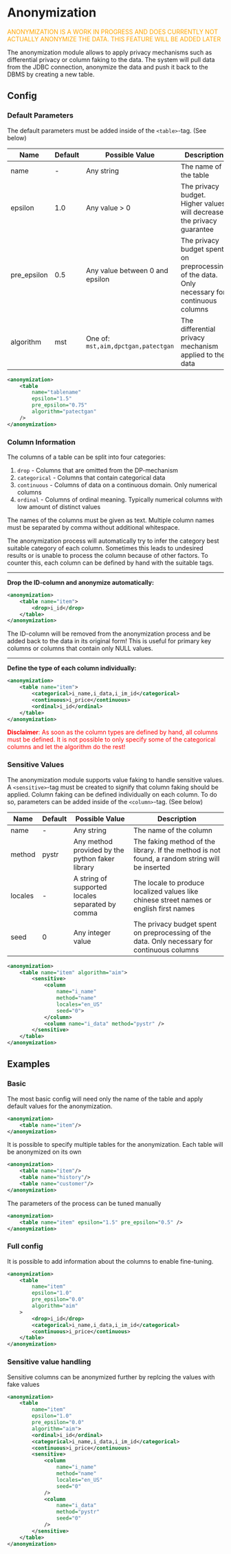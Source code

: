# Anonymization

<span style="color:orange"> ANONYMIZATION IS A WORK IN PROGRESS AND DOES CURRENTLY NOT ACTUALLY ANONYMIZE THE DATA. THIS FEATURE WILL BE ADDED LATER </span>

The anonymization module allows to apply privacy mechanisms such as differential privacy or column faking to the data. 
The system will pull data from the JDBC connection, anonymize the data and push it back to the DBMS by creating a new table.

## Config

### Default Parameters

The default parameters must be added inside of the `<table>`-tag. (See below)

| Name        | Default | Possible Value                      | Description                                                                                  |
| ----------- | ------- | ----------------------------------- | -------------------------------------------------------------------------------------------- |
| name        | -       | Any string                          | The name of the table                                                                        |
| epsilon     | 1.0     | Any value > 0                       | The privacy budget. Higher values will decrease the privacy guarantee                        |
| pre_epsilon | 0.5     | Any value between 0 and epsilon     | The privacy budget spent on preprocessing of the data. Only necessary for continuous columns |
| algorithm   | mst     | One of: `mst,aim,dpctgan,patectgan` | The differential privacy mechanism applied to the data                                       |

```xml
<anonymization>
    <table
        name="tablename"
        epsilon="1.5"
        pre_epsilon="0.75"
        algorithm="patectgan"
    />
</anonymization>
```

### Column Information

The columns of a table can be split into four categories:

1. `drop` - Columns that are omitted from the DP-mechanism
2. `categorical` - Columns that contain categorical data
3. `continuous` - Columns of data on a continuous domain. Only numerical columns
4. `ordinal` - Columns of ordinal meaning. Typically numerical columns with low amount of distinct values

The names of the columns must be given as text. Multiple column names must be separated by comma without additional whitespace.

The anonymization process will automatically try to infer the category best suitable category of each column. Sometimes this leads to undesired results or is unable to process the column because of other factors. To counter this, each column can be defined by hand with the suitable tags.

---

**Drop the ID-column and anonymize automatically:**

```xml
<anonymization>
    <table name="item">
        <drop>i_id</drop>
    </table>
</anonymization>
```

The ID-column will be removed from the anonymization process and be added back to the data in its original form! This is useful for primary key columns or columns that contain only NULL values.

---

**Define the type of each column individually:**

```xml
<anonymization>
    <table name="item">
        <categorical>i_name,i_data,i_im_id</categorical>
        <continuous>i_price</continuous>
        <ordinal>i_id</ordinal>
    </table>
</anonymization>
```

<span style="color:red"> **Disclaimer**: As soon as the column types are defined by hand, all columns must be defined. It is not possible to only specify some of the categorical columns and let the algorithm do the rest!</span>

### Sensitive Values

The anonymization module supports value faking to handle sensitive values. A `<sensitive>`-tag must be created to signify that column faking should be applied. Column faking can be defined individually on each column. To do so, parameters can be added inside of the `<column>`-tag. (See below)

| Name    | Default | Possible Value                                   | Description                                                                                    |
| ------- | ------- | ------------------------------------------------ | ---------------------------------------------------------------------------------------------- |
| name    | -       | Any string                                       | The name of the column                                                                         |
| method  | pystr   | Any method provided by the python faker library  | The faking method of the library. If the method is not found, a random string will be inserted |
| locales | -       | A string of supported locales separated by comma | The locale to produce localized values like chinese street names or english first names        |
| seed    | 0       | Any integer value                                | The privacy budget spent on preprocessing of the data. Only necessary for continuous columns   |

```xml
<anonymization>
    <table name="item" algorithm="aim">
        <sensitive>
            <column
                name="i_name"
                method="name"
                locales="en_US"
                seed="0">
            </column>
            <column name="i_data" method="pystr" />
        </sensitive>
    </table>
</anonymization>
```

## Examples

### Basic

The most basic config will need only the name of the table and apply default values for the anonymization.

```xml
<anonymization>
    <table name="item"/>
</anonymization>
```

It is possible to specify multiple tables for the anonymization. Each table will be anonymized on its own

```xml
<anonymization>
    <table name="item"/>
    <table name="history"/>
    <table name="customer"/>
</anonymization>
```

The parameters of the process can be tuned manually

```xml
<anonymization>
    <table name="item" epsilon="1.5" pre_epsilon="0.5" />
</anonymization>
```

### Full config

It is possible to add information about the columns to enable fine-tuning.

```xml
<anonymization>
    <table
        name="item"
        epsilon="1.0"
        pre_epsilon="0.0"
        algorithm="aim"
    >
        <drop>i_id</drop>
        <categorical>i_name,i_data,i_im_id</categorical>
        <continuous>i_price</continuous>
    </table>
</anonymization>
```

### Sensitive value handling

Sensitive columns can be anonymized further by replcing the values with fake values

```xml
<anonymization>
    <table
        name="item"
        epsilon="1.0"
        pre_epsilon="0.0"
        algorithm="aim">
        <ordinal>i_id</ordinal>
        <categorical>i_name,i_data,i_im_id</categorical>
        <continuous>i_price</continuous>
        <sensitive>
            <column
                name="i_name"
                method="name"
                locales="en_US"
                seed="0"
            />
            <column
                name="i_data"
                method="pystr"
                seed="0"
            />
        </sensitive>
    </table>
</anonymization>
```

